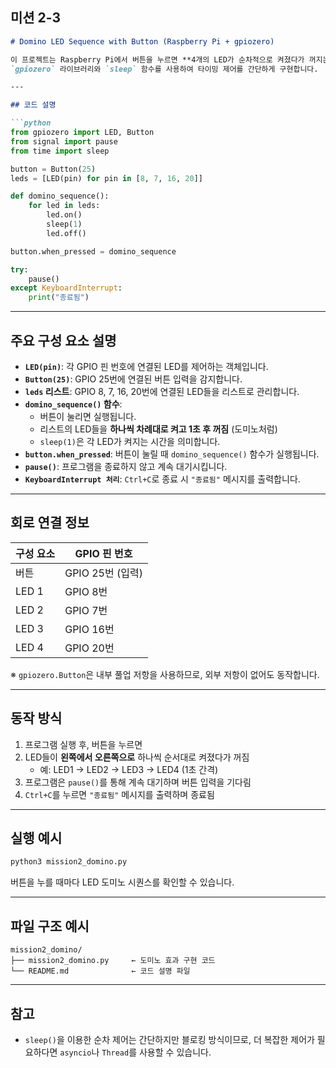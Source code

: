 

## 미션 2-3

```markdown
# Domino LED Sequence with Button (Raspberry Pi + gpiozero)

이 프로젝트는 Raspberry Pi에서 버튼을 누르면 **4개의 LED가 순차적으로 켜졌다가 꺼지는 "도미노 효과"**를 연출하는 프로그램입니다.  
`gpiozero` 라이브러리와 `sleep` 함수를 사용하여 타이밍 제어를 간단하게 구현합니다.

---

## 코드 설명

```python
from gpiozero import LED, Button
from signal import pause
from time import sleep

button = Button(25)
leds = [LED(pin) for pin in [8, 7, 16, 20]]

def domino_sequence():
    for led in leds:
        led.on()
        sleep(1)
        led.off()

button.when_pressed = domino_sequence

try:
    pause()
except KeyboardInterrupt:
    print("종료됨")
```

---

## 주요 구성 요소 설명

- **`LED(pin)`**: 각 GPIO 핀 번호에 연결된 LED를 제어하는 객체입니다.
- **`Button(25)`**: GPIO 25번에 연결된 버튼 입력을 감지합니다.
- **`leds` 리스트**: GPIO 8, 7, 16, 20번에 연결된 LED들을 리스트로 관리합니다.
- **`domino_sequence()` 함수**:
  - 버튼이 눌리면 실행됩니다.
  - 리스트의 LED들을 **하나씩 차례대로 켜고 1초 후 꺼짐** (도미노처럼)
  - `sleep(1)`은 각 LED가 켜지는 시간을 의미합니다.
- **`button.when_pressed`**: 버튼이 눌릴 때 `domino_sequence()` 함수가 실행됩니다.
- **`pause()`**: 프로그램을 종료하지 않고 계속 대기시킵니다.
- **`KeyboardInterrupt 처리`**: `Ctrl+C`로 종료 시 `"종료됨"` 메시지를 출력합니다.

---

## 회로 연결 정보

| 구성 요소 | GPIO 핀 번호 |
|------------|--------------|
| 버튼       | GPIO 25번 (입력) |
| LED 1      | GPIO 8번 |
| LED 2      | GPIO 7번 |
| LED 3      | GPIO 16번 |
| LED 4      | GPIO 20번 |

※ `gpiozero.Button`은 내부 풀업 저항을 사용하므로, 외부 저항이 없어도 동작합니다.

---

## 동작 방식

1. 프로그램 실행 후, 버튼을 누르면
2. LED들이 **왼쪽에서 오른쪽으로** 하나씩 순서대로 켜졌다가 꺼짐
   - 예: LED1 → LED2 → LED3 → LED4 (1초 간격)
3. 프로그램은 `pause()`를 통해 계속 대기하며 버튼 입력을 기다림
4. `Ctrl+C`를 누르면 `"종료됨"` 메시지를 출력하며 종료됨

---

## 실행 예시

```bash
python3 mission2_domino.py
```

버튼을 누를 때마다 LED 도미노 시퀀스를 확인할 수 있습니다.

---

## 파일 구조 예시

```
mission2_domino/
├── mission2_domino.py     ← 도미노 효과 구현 코드
└── README.md              ← 코드 설명 파일
```

---

## 참고

- `sleep()`을 이용한 순차 제어는 간단하지만 블로킹 방식이므로, 더 복잡한 제어가 필요하다면 `asyncio`나 `Thread`를 사용할 수 있습니다.
